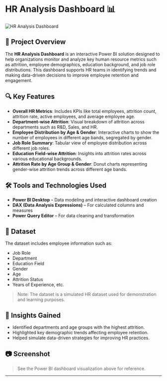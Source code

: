 # HR Analysis Dashboard 📊

![HR Analysis Dashboard](./Screenshots/HR_Analytics_Dashboard.png)

## 📌 Project Overview

The **HR Analysis Dashboard** is an interactive Power BI solution designed to help organizations monitor and analyze key human resource metrics such as attrition, employee demographics, education background, and job role distributions. This dashboard supports HR teams in identifying trends and making data-driven decisions to improve employee retention and engagement.

## 🔍 Key Features

- **Overall HR Metrics**: Includes KPIs like total employees, attrition count, attrition rate, active employees, and average employee age.
- **Department-wise Attrition**: Visual breakdown of attrition across departments such as R&D, Sales, and HR.
- **Employee Distribution by Age & Gender**: Interactive charts to show the number of employees in different age bands, segregated by gender.
- **Job Role Summary**: Tabular view of employee distribution across different job roles.
- **Education Field-wise Attrition**: Insights into attrition rates across various educational backgrounds.
- **Attrition Rate by Age Group & Gender**: Donut charts representing gender-wise attrition trends across different age bands.

## 🛠️ Tools and Technologies Used

- **Power BI Desktop** – Data modeling and interactive dashboard creation
- **DAX (Data Analysis Expressions)** – For calculated columns and measures
- **Power Query Editor** – For data cleaning and transformation

## 📁 Dataset

The dataset includes employee information such as:
- Job Role
- Department
- Education Field
- Gender
- Age
- Attrition Status
- Years of Experience, etc.

> Note: The dataset is a simulated HR dataset used for demonstration and learning purposes.

## 🚀 Insights Gained

- Identified departments and age groups with the highest attrition.
- Highlighted key demographic trends affecting employee retention.
- Helped simulate data-driven strategies for improving HR practices.

## 📷 Screenshot

> See the Power BI dashboard visualization above for reference.



---



